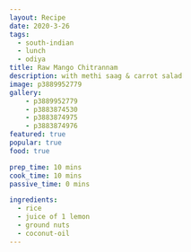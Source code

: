 ```yaml
---
layout: Recipe
date: 2020-3-26
tags:
  - south-indian
  - lunch
  - odiya
title: Raw Mango Chitrannam
description: with methi saag & carrot salad
image: p3889952779
gallery:
    - p3889952779
    - p3883874530
    - p3883874975
    - p3883874976
featured: true
popular: true
food: true

prep_time: 10 mins
cook_time: 10 mins
passive_time: 0 mins

ingredients:
  - rice
  - juice of 1 lemon
  - ground nuts
  - coconut-oil
---
```




